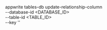 appwrite tables-db update-relationship-column \
    --database-id <DATABASE_ID> \
    --table-id <TABLE_ID> \
    --key ''
